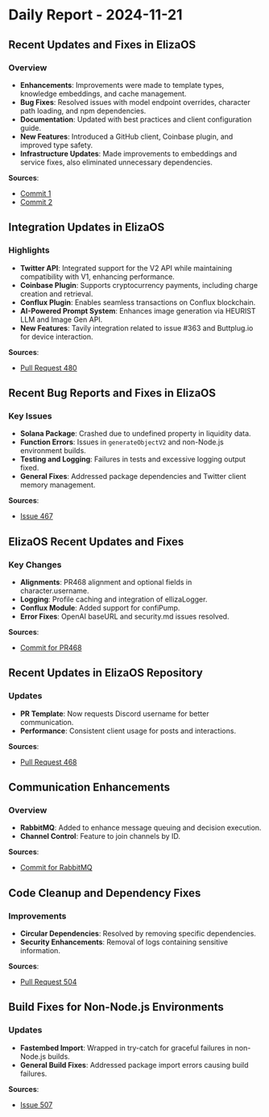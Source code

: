 # Daily Report - 2024-11-21

## Recent Updates and Fixes in ElizaOS

### Overview

- **Enhancements**: Improvements were made to template types, knowledge embeddings, and cache management.
- **Bug Fixes**: Resolved issues with model endpoint overrides, character path loading, and npm dependencies.
- **Documentation**: Updated with best practices and client configuration guide.
- **New Features**: Introduced a GitHub client, Coinbase plugin, and improved type safety.
- **Infrastructure Updates**: Made improvements to embeddings and service fixes, also eliminated unnecessary dependencies.

**Sources**:

- [Commit 1](https://github.com/elizaOS/eliza/commit/379aeb32a75bc9de8159615fdfb6cbb0c73bdd13)
- [Commit 2](https://github.com/elizaOS/eliza/commit/693600b740931d22ac3e271a761d221e062bc713)

## Integration Updates in ElizaOS

### Highlights

- **Twitter API**: Integrated support for the V2 API while maintaining compatibility with V1, enhancing performance.
- **Coinbase Plugin**: Supports cryptocurrency payments, including charge creation and retrieval.
- **Conflux Plugin**: Enables seamless transactions on Conflux blockchain.
- **AI-Powered Prompt System**: Enhances image generation via HEURIST LLM and Image Gen API.
- **New Features**: Tavily integration related to issue #363 and Buttplug.io for device interaction.

**Sources**:

- [Pull Request 480](https://github.com/elizaOS/eliza/pull/480)

## Recent Bug Reports and Fixes in ElizaOS

### Key Issues

- **Solana Package**: Crashed due to undefined property in liquidity data.
- **Function Errors**: Issues in `generateObjectV2` and non-Node.js environment builds.
- **Testing and Logging**: Failures in tests and excessive logging output fixed.
- **General Fixes**: Addressed package dependencies and Twitter client memory management.

**Sources**:

- [Issue 467](https://github.com/elizaOS/eliza/issues/467)

## ElizaOS Recent Updates and Fixes

### Key Changes

- **Alignments**: PR468 alignment and optional fields in character.username.
- **Logging**: Profile caching and integration of ellizaLogger.
- **Conflux Module**: Added support for confiPump.
- **Error Fixes**: OpenAI baseURL and security.md issues resolved.

**Sources**:

- [Commit for PR468](https://github.com/elizaOS/eliza/commit/8a969360b6104dacdcbab708faedf9efbc122b88)

## Recent Updates in ElizaOS Repository

### Updates

- **PR Template**: Now requests Discord username for better communication.
- **Performance**: Consistent client usage for posts and interactions.

**Sources**:

- [Pull Request 468](https://github.com/elizaOS/eliza/pull/468)

## Communication Enhancements

### Overview

- **RabbitMQ**: Added to enhance message queuing and decision execution.
- **Channel Control**: Feature to join channels by ID.

**Sources**:

- [Commit for RabbitMQ](https://github.com/elizaOS/eliza/commit/e240a1812ac467fd2670f59cd29c01343f3b68f3)

## Code Cleanup and Dependency Fixes

### Improvements

- **Circular Dependencies**: Resolved by removing specific dependencies.
- **Security Enhancements**: Removal of logs containing sensitive information.

**Sources**:

- [Pull Request 504](https://github.com/elizaOS/eliza/pull/504)

## Build Fixes for Non-Node.js Environments

### Updates

- **Fastembed Import**: Wrapped in try-catch for graceful failures in non-Node.js builds.
- **General Build Fixes**: Addressed package import errors causing build failures.

**Sources**:

- [Issue 507](https://github.com/elizaOS/eliza/issues/507)
